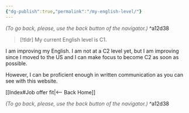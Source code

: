```yaml
---
{"dg-publish":true,"permalink":"/my-english-level/"}
---
```




<div class="transclusion internal-embed is-loaded"><div class="markdown-embed">




<font color="#595959">*(To go back, please, use the back button of the navigator.)*</font> 
^a12d38



</div></div>



> [!tldr]
> My current English level is C1.

I am improving my English. I am not at a C2 level yet, but I am improving since I moved to the US and I can make focus to become C2 as soon as possible.

However, I can be proficient enough in written communication as you can see with this website.


<div class="transclusion internal-embed is-loaded"><div class="markdown-embed">





[[Index#Job offer fit|<-- Back Home]]

<div class="transclusion internal-embed is-loaded"><div class="markdown-embed">




<font color="#595959">*(To go back, please, use the back button of the navigator.)*</font> 
^a12d38



</div></div>


</div></div>

